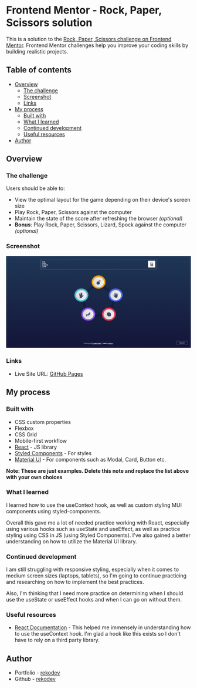 # Frontend Mentor - Rock, Paper, Scissors solution

This is a solution to the [Rock, Paper, Scissors challenge on Frontend Mentor](https://www.frontendmentor.io/challenges/rock-paper-scissors-game-pTgwgvgH). Frontend Mentor challenges help you improve your coding skills by building realistic projects.

## Table of contents

- [Overview](#overview)
  - [The challenge](#the-challenge)
  - [Screenshot](#screenshot)
  - [Links](#links)
- [My process](#my-process)
  - [Built with](#built-with)
  - [What I learned](#what-i-learned)
  - [Continued development](#continued-development)
  - [Useful resources](#useful-resources)
- [Author](#author)

## Overview

### The challenge

Users should be able to:

- View the optimal layout for the game depending on their device's screen size
- Play Rock, Paper, Scissors against the computer
- Maintain the state of the score after refreshing the browser _(optional)_
- **Bonus**: Play Rock, Paper, Scissors, Lizard, Spock against the computer _(optional)_

### Screenshot

![](./public/rock-paper-scissors.png)

### Links

- Live Site URL: [GitHub Pages](https://your-live-site-url.com)

## My process

### Built with

- CSS custom properties
- Flexbox
- CSS Grid
- Mobile-first workflow
- [React](https://reactjs.org/) - JS library
- [Styled Components](https://styled-components.com/) - For styles
- [Material UI]() - For components such as Modal, Card, Button etc.

**Note: These are just examples. Delete this note and replace the list above with your own choices**

### What I learned

I learned how to use the useContext hook, as well as custom styling MUI components using styled-components.

Overall this gave me a lot of needed practice working with React, especially using various hooks such as useState and useEffect, as well as practice styling using CSS in JS (using Styled Components). I've also gained a better understanding on how to utilize the Material UI library.

### Continued development

I am still struggling with responsive styling, especially when it comes to medium screen sizes (laptops, tablets), so I'm going to continue practicing and researching on how to implement the best practices.

Also, I'm thinking that I need more practice on determining when I should use the useState or useEffect hooks and when I can go on without them.

### Useful resources

- [React Documentation](https://react.dev/reference/react/useContext) - This helped me immensely in understanding how to use the useContext hook. I'm glad a hook like this exists so I don't have to rely on a third party library.

## Author

- Portfolio - [rekodev](https://portfolio-rekodev.vercel.app/)
- Github - [rekodev](https://github.com/rekodev)
